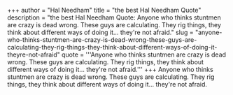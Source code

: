 +++
author = "Hal Needham"
title = "the best Hal Needham Quote"
description = "the best Hal Needham Quote: Anyone who thinks stuntmen are crazy is dead wrong. These guys are calculating. They rig things, they think about different ways of doing it... they're not afraid."
slug = "anyone-who-thinks-stuntmen-are-crazy-is-dead-wrong-these-guys-are-calculating-they-rig-things-they-think-about-different-ways-of-doing-it-theyre-not-afraid"
quote = '''Anyone who thinks stuntmen are crazy is dead wrong. These guys are calculating. They rig things, they think about different ways of doing it... they're not afraid.'''
+++
Anyone who thinks stuntmen are crazy is dead wrong. These guys are calculating. They rig things, they think about different ways of doing it... they're not afraid.
